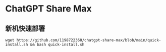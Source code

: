 # ChatGPT Share Max

## 新机快速部署
```
wget https://github.com/1198722360/chatgpt-share-max/blob/main/quick-install.sh && bash quick-install.sh
```